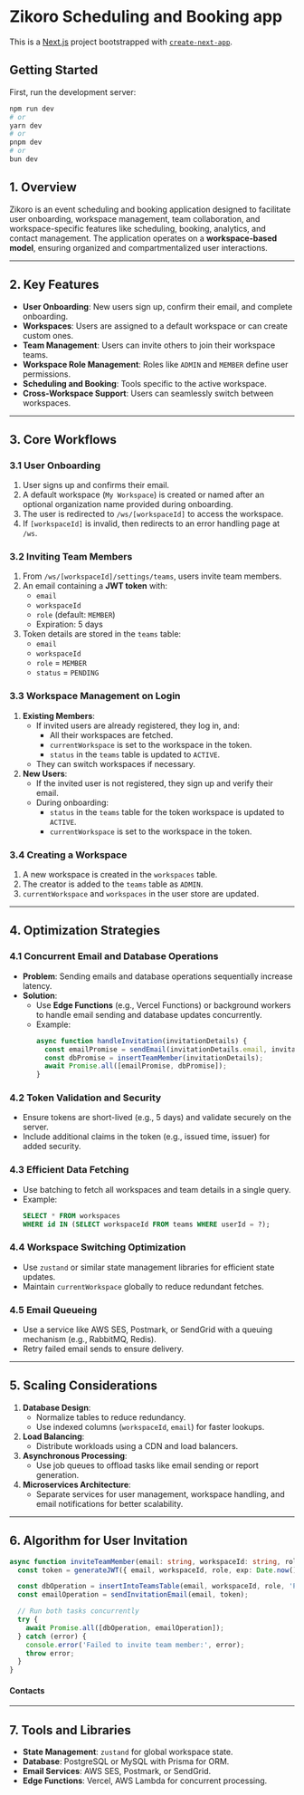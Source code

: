 # Zikoro Scheduling and Booking app

This is a [Next.js](https://nextjs.org) project bootstrapped with [`create-next-app`](https://nextjs.org/docs/app/api-reference/cli/create-next-app).

## Getting Started

First, run the development server:

```bash
npm run dev
# or
yarn dev
# or
pnpm dev
# or
bun dev
```

## **1. Overview**
Zikoro is an event scheduling and booking application designed to facilitate user onboarding, workspace management, team collaboration, and workspace-specific features like scheduling, booking, analytics, and contact management. The application operates on a **workspace-based model**, ensuring organized and compartmentalized user interactions.

---

## **2. Key Features**
- **User Onboarding**: New users sign up, confirm their email, and complete onboarding.
- **Workspaces**: Users are assigned to a default workspace or can create custom ones.
- **Team Management**: Users can invite others to join their workspace teams.
- **Workspace Role Management**: Roles like `ADMIN` and `MEMBER` define user permissions.
- **Scheduling and Booking**: Tools specific to the active workspace.
- **Cross-Workspace Support**: Users can seamlessly switch between workspaces.

---

## **3. Core Workflows**

### **3.1 User Onboarding**
1. User signs up and confirms their email.
2. A default workspace (`My Workspace`) is created or named after an optional organization name provided during onboarding.
3. The user is redirected to `/ws/[workspaceId]` to access the workspace.
4. If `[workspaceId]` is invalid, then redirects to an error handling page at `/ws`.

### **3.2 Inviting Team Members**
1. From `/ws/[workspaceId]/settings/teams`, users invite team members.
2. An email containing a **JWT token** with:
   - `email`
   - `workspaceId`
   - `role` (default: `MEMBER`)
   - Expiration: 5 days
3. Token details are stored in the `teams` table:
   - `email`
   - `workspaceId`
   - `role` = `MEMBER`
   - `status` = `PENDING`

### **3.3 Workspace Management on Login**
1. **Existing Members**:
   - If invited users are already registered, they log in, and:
     - All their workspaces are fetched.
     - `currentWorkspace` is set to the workspace in the token.
     - `status` in the `teams` table is updated to `ACTIVE`.
   - They can switch workspaces if necessary.
2. **New Users**:
   - If the invited user is not registered, they sign up and verify their email.
   - During onboarding:
     - `status` in the `teams` table for the token workspace is updated to `ACTIVE`.
     - `currentWorkspace` is set to the workspace in the token.

### **3.4 Creating a Workspace**
1. A new workspace is created in the `workspaces` table.
2. The creator is added to the `teams` table as `ADMIN`.
3. `currentWorkspace` and `workspaces` in the user store are updated.

---

## **4. Optimization Strategies**

### **4.1 Concurrent Email and Database Operations**
- **Problem**: Sending emails and database operations sequentially increase latency.
- **Solution**:
  - Use **Edge Functions** (e.g., Vercel Functions) or background workers to handle email sending and database updates concurrently.
  - Example:
    ```typescript
    async function handleInvitation(invitationDetails) {
      const emailPromise = sendEmail(invitationDetails.email, invitationDetails.jwt);
      const dbPromise = insertTeamMember(invitationDetails);
      await Promise.all([emailPromise, dbPromise]);
    }
    ```

### **4.2 Token Validation and Security**
- Ensure tokens are short-lived (e.g., 5 days) and validate securely on the server.
- Include additional claims in the token (e.g., issued time, issuer) for added security.

### **4.3 Efficient Data Fetching**
- Use batching to fetch all workspaces and team details in a single query.
- Example:
  ```sql
  SELECT * FROM workspaces 
  WHERE id IN (SELECT workspaceId FROM teams WHERE userId = ?);
  ```

### **4.4 Workspace Switching Optimization**
- Use `zustand` or similar state management libraries for efficient state updates.
- Maintain `currentWorkspace` globally to reduce redundant fetches.

### **4.5 Email Queueing**
- Use a service like AWS SES, Postmark, or SendGrid with a queuing mechanism (e.g., RabbitMQ, Redis).
- Retry failed email sends to ensure delivery.

---

## **5. Scaling Considerations**

1. **Database Design**:
   - Normalize tables to reduce redundancy.
   - Use indexed columns (`workspaceId`, `email`) for faster lookups.
2. **Load Balancing**:
   - Distribute workloads using a CDN and load balancers.
3. **Asynchronous Processing**:
   - Use job queues to offload tasks like email sending or report generation.
4. **Microservices Architecture**:
   - Separate services for user management, workspace handling, and email notifications for better scalability.

---

## **6. Algorithm for User Invitation**
```typescript
async function inviteTeamMember(email: string, workspaceId: string, role: string = 'MEMBER') {
  const token = generateJWT({ email, workspaceId, role, exp: Date.now() + 5 * 24 * 60 * 60 * 1000 });

  const dbOperation = insertIntoTeamsTable(email, workspaceId, role, 'PENDING');
  const emailOperation = sendInvitationEmail(email, token);

  // Run both tasks concurrently
  try {
    await Promise.all([dbOperation, emailOperation]);
  } catch (error) {
    console.error('Failed to invite team member:', error);
    throw error;
  }
}
```

#### Contacts

---

## **7. Tools and Libraries**
- **State Management**: `zustand` for global workspace state.
- **Database**: PostgreSQL or MySQL with Prisma for ORM.
- **Email Services**: AWS SES, Postmark, or SendGrid.
- **Edge Functions**: Vercel, AWS Lambda for concurrent processing.
